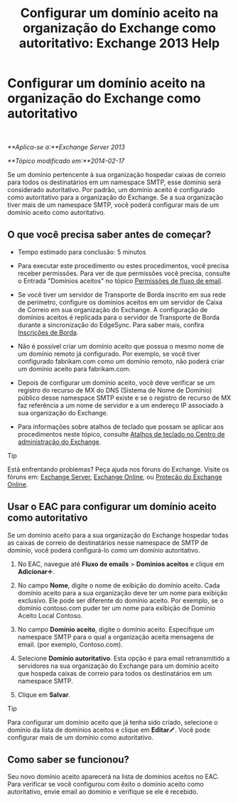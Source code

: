﻿---
title: 'Configurar um domínio aceito na organização do Exchange como autoritativo: Exchange 2013 Help'
TOCTitle: Configurar um domínio aceito na organização do Exchange como autoritativo
ms:assetid: e182d54f-e58a-47ba-a5c1-28c0dfa86eed
ms:mtpsurl: https://technet.microsoft.com/pt-br/library/JJ657734(v=EXCHG.150)
ms:contentKeyID: 50486882
ms.date: 05/22/2018
mtps_version: v=EXCHG.150
ms.translationtype: MT
---

# Configurar um domínio aceito na organização do Exchange como autoritativo

 

_**Aplica-se a:**Exchange Server 2013_

_**Tópico modificado em:**2014-02-17_

Se um domínio pertencente à sua organização hospedar caixas de correio para todos os destinatários em um namespace SMTP, esse domínio será considerado autoritativo. Por padrão, um domínio aceito é configurado como autoritativo para a organização do Exchange. Se a sua organização tiver mais de um namespace SMTP, você poderá configurar mais de um domínio aceito como autoritativo.

## O que você precisa saber antes de começar?

  - Tempo estimado para conclusão: 5 minutos

  - Para executar este procedimento ou estes procedimentos, você precisa receber permissões. Para ver de que permissões você precisa, consulte o Entrada "Domínios aceitos" no tópico [Permissões de fluxo de email](mail-flow-permissions-exchange-2013-help.md).

  - Se você tiver um servidor de Transporte de Borda inscrito em sua rede de perímetro, configure os domínios aceitos em um servidor de Caixa de Correio em sua organização do Exchange. A configuração de domínios aceitos é replicada para o servidor de Transporte de Borda durante a sincronização do EdgeSync. Para saber mais, confira [Inscrições de Borda](edge-subscriptions-exchange-2013-help.md).

  - Não é possível criar um domínio aceito que possua o mesmo nome de um domínio remoto já configurado. Por exemplo, se você tiver configurado fabrikam.com como um domínio remoto, não poderá criar um domínio aceito para fabrikam.com.

  - Depois de configurar um domínio aceito, você deve verificar se um registro do recurso de MX do DNS (Sistema de Nome de Domínio) público desse namespace SMTP existe e se o registro de recurso de MX faz referência a um nome de servidor e a um endereço IP associado à sua organização do Exchange.

  - Para informações sobre atalhos de teclado que possam se aplicar aos procedimentos neste tópico, consulte [Atalhos de teclado no Centro de administração do Exchange](keyboard-shortcuts-in-the-exchange-admin-center-exchange-online-protection-help.md).


> [!TIP]
> Está enfrentando problemas? Peça ajuda nos fóruns do Exchange. Visite os fóruns em: <A href="https://go.microsoft.com/fwlink/p/?linkid=60612">Exchange Server</A>, <A href="https://go.microsoft.com/fwlink/p/?linkid=267542">Exchange Online</A>, ou <A href="https://go.microsoft.com/fwlink/p/?linkid=285351">Proteção do Exchange Online</A>.



## Usar o EAC para configurar um domínio aceito como autoritativo

Se um domínio aceito para a sua organização do Exchange hospedar todas as caixas de correio de destinatários nesse namespace de SMTP de domínio, você poderá configurá-lo como um domínio autoritativo.

1.  No EAC, navegue até **Fluxo de emails** \> **Domínios aceitos** e clique em **Adicionar**![Ícone Adicionar](images/JJ218640.c1e75329-d6d7-4073-a27d-498590bbb558(EXCHG.150).gif "Ícone Adicionar").

2.  No campo **Nome**, digite o nome de exibição do domínio aceito. Cada domínio aceito para a sua organização deve ter um nome para exibição exclusivo. Ele pode ser diferente do domínio aceito. Por exemplo, se o domínio contoso.com puder ter um nome para exibição de Domínio Aceito Local Contoso.

3.  No campo **Domínio aceito**, digite o domínio aceito. Especifique um namespace SMTP para o qual a organização aceita mensagens de email. (por exemplo, Contoso.com).

4.  Selecione **Domínio autoritativo**. Esta opção é para email retransmitido a servidores na sua organização do Exchange para um domínio aceito que hospeda caixas de correio para todos os destinatários em um namespace SMTP.

5.  Clique em **Salvar**.


> [!TIP]
> Para configurar um domínio aceito que já tenha sido criado, selecione o domínio da lista de domínios aceitos e clique em <STRONG>Editar</STRONG><IMG title="Ícone de edição" alt="Ícone de edição" src="images/JJ218640.6f53ccb2-1f13-4c02-bea0-30690e6ea71d(EXCHG.150).gif">. Você pode configurar mais de um domínio como autoritativo.



## Como saber se funcionou?

Seu novo domínio aceito aparecerá na lista de domínios aceitos no EAC. Para verificar se você configurou com êxito o domínio aceito como autoritativo, envie email ao domínio e verifique se ele é recebido.

